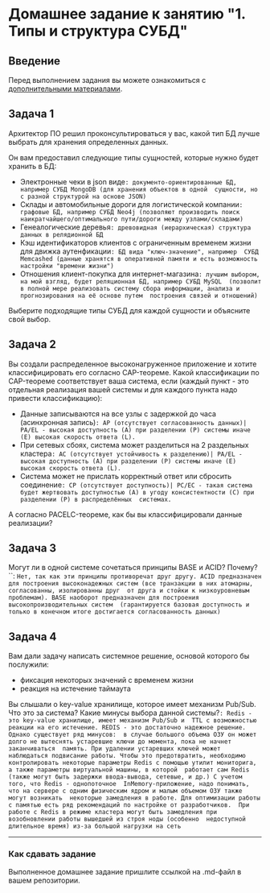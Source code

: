 # Домашнее задание к занятию "1. Типы и структура СУБД"

## Введение

Перед выполнением задания вы можете ознакомиться с 
[дополнительными материалами](https://github.com/netology-code/virt-homeworks/tree/virt-11/additional).

## Задача 1

Архитектор ПО решил проконсультироваться у вас, какой тип БД 
лучше выбрать для хранения определенных данных.

Он вам предоставил следующие типы сущностей, которые нужно будет хранить в БД:

- Электронные чеки в json виде``: документо-ориентированные БД, например СУБД MongoDB (для хранения объектов в одной 
сущности, но с разной структурой на основе JSON)``
- Склады и автомобильные дороги для логистической компании``: графовые БД, например СУБД Neo4j (позволяют производить поиск 
наикратчайшего/оптимального пути/дороги между узлами/складами)``
- Генеалогические деревья``: древовидная (иерархическая) структура данных в релядионной БД``
- Кэш идентификаторов клиентов с ограниченным временем жизни для движка аутенфикации``: БД вида "ключ-значение", например 
СУБД Memcashed (данные хранятся в оперативной памяти и есть возможность настройки "времени жизни")``
- Отношения клиент-покупка для интернет-магазина``: лучшим выбором, на мой взгляд, будет реляционная БД, например СУБД MySQL 
(позволит в полной мере реализовать систему сбора информации, анализа и прогнозирования на её основе путем 
построения связей и отношений)``

Выберите подходящие типы СУБД для каждой сущности и объясните свой выбор.

## Задача 2

Вы создали распределенное высоконагруженное приложение и хотите классифицировать его согласно 
CAP-теореме. Какой классификации по CAP-теореме соответствует ваша система, если 
(каждый пункт - это отдельная реализация вашей системы и для каждого пункта надо привести классификацию):

- Данные записываются на все узлы с задержкой до часа (асинхронная запись)``: AP (отсутствует согласованность данных)|
PA/EL - высокая доступность (A) при разделении (P) системы иначе (E) высокая скорость ответа (L).``
- При сетевых сбоях, система может разделиться на 2 раздельных кластера``: AC (отсутствует устойчивость к разделению)|
PA/EL - высокая доступность (A) при разделении (P) системы иначе (E) высокая скорость ответа (L).``
- Система может не прислать корректный ответ или сбросить соединение``: CP (отсутствует доступность)|
PC/EC - такая система будет жертвовать доступностью (A) в угоду консистентности (С) при разделении (P) в распределённых 
системах.``

А согласно PACELC-теореме, как бы вы классифицировали данные реализации?

## Задача 3

Могут ли в одной системе сочетаться принципы BASE и ACID? Почему?``: `Нет, так как эти принципы противоречат друг другу.
ACID предназначен для построения высоконадежных систем (все транзакции в них атомарны, согласованны, изолированны друг 
от друга и стойки к низкоуровневым проблемам). BASE наоборот предназначен для построения высокопроизводительных систем 
(гарантируется базовая доступность и только в конечном итоге достигается согласованность данных)`

## Задача 4

Вам дали задачу написать системное решение, основой которого бы послужили:

- фиксация некоторых значений с временем жизни
- реакция на истечение таймаута

Вы слышали о key-value хранилище, которое имеет механизм Pub/Sub. 
Что это за система? Какие минусы выбора данной системы?``: Redis - это key-value хранилище, имеет механизм Pub/Sub и 
TTL с возможностью реакции на его истечение. REDIS - это достаточно надежное решение. Однако существует ряд минусов: 
в случае большого объема ОЗУ он может долго не вытеснять устаревшие ключи до момента, пока не начнет заканчиваться 
память. При удалении устаревших ключей может наблюдаться подвисание работы. Чтобы это предотвратить, необходимо 
контролировать некоторые параметры Redis с помощью утилит мониторига, а также параметры виртуальной машины, в которой 
работает сам Redis (также могут быть задержки ввода-вывода, сетевые, и др.) С учетом того, что Redis - однопоточное 
InMemory-приложение, надо понимать, что на сервере с одним физическим ядром и малым объемом ОЗУ также могут возникать 
некоторые замедления в работе. Для оптимизации работы с памятью есть ряд рекомендаций по настройке от разработчиков. 
При работе с Redis в режиме кластера могут быть замедления при возобновлении работы вышедшей из строя ноды (особенно 
недоступной длительное время) из-за большой нагрузки на сеть``

---

### Как cдавать задание

Выполненное домашнее задание пришлите ссылкой на .md-файл в вашем репозитории.